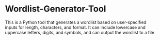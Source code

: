 # Wordlist-Generator-Tool
This is a Python tool that generates a wordlist based on user-specified inputs for length, characters, and format. It can include lowercase and uppercase letters, digits, and symbols, and can output the wordlist to a file.
